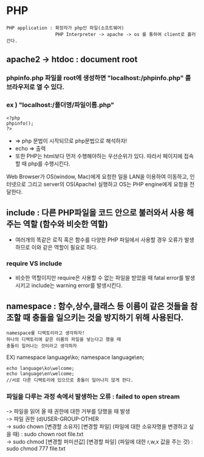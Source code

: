 # PHP

```
PHP application : 확장자가 php인 파일(소프트웨어)
                  PHP Interpreter -> apache -> os 를 통하여 client로 흘러 간다.
```

## apache2 -> htdoc : document root   
### phpinfo.php 파일을 root에 생성하면 "localhost:/phpinfo.php" 를 브라우저로 열 수 있다.
### ex ) "localhost:/폴더명/파일이름.php"

```
<?php
phpinfo();
?>
```

* <?php?> => php 문법이 시작되므로 php문법으로 해석하자!
* echo => 출력
* 또한 PHP는 html보다 먼저 수행해야하는 우선순위가 있다. 따라서 페이지에 접속할 때 php를 수행시킨다.

Web Browser가 OS(window, Mac)에게 요청한 일을 LAN을 이용하여 이동하고, 인터넷으로 그리고 server의 OS(Apache) 실행하고
OS는 PHP engine에게 요청을 전달한다. 

## include : 다른 PHP파일을 코드 안으로 불러와서 사용 해주는 역할 (함수와 비슷한 역할)
- 여러개의 똑같은 로직 혹은 함수를 다양한 PHP 파일에서 사용할 경우 오류가 발생하므로 이와 같은 역할이 필요로 하다.
### require VS include 
- 비슷한 역할이지만 require은 사용할 수 없는 파일을 받았을 때 fatal error를 발생시키고 include는 warning error를 발생시킨다.

## namespace : 함수,상수,클래스 등 이름이 같은 것들을 참조할 때 충돌을 일으키는 것을 방지하기 위해 사용된다.

```
namespace를 디렉토리라고 생각하자!
하나의 디렉토리에 같은 이름의 파일을 넣는다고 했을 때
충돌이 일어나는 것이라고 생각하자
```
EX) namespace language\ko;
    namespace language\en;
    
    echo language\ko\welcome;
    echo language\en\welcome;
    //서로 다른 디렉토리에 있으므로 충돌이 일어나지 않게 한다.


### 파일을 다루는 과정 속에서 발생하는 오류 : failed to open stream
-> 파일을 읽어 올 때 권한에 대한 거부를 당했을 때 발생    
-> 파일 권한 (d)USER-GROUP-OTHER   
-> sudo chown [변경할 소유자] [변경할 파일] (파일에 대한 소유자명을 변경하고 싶을 때) : sudo chown root file.txt   
-> sudo chmod [변경할 퍼미션값] [변경할 파일] (파일에 대한 r,w,x 값을 주는 것) : sudo chmod 777 file.txt   

                  
